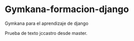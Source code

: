 # Gymkana-formacion-django
Gymkana para el aprendizaje de django

Prueba de texto jccastro desde master.
